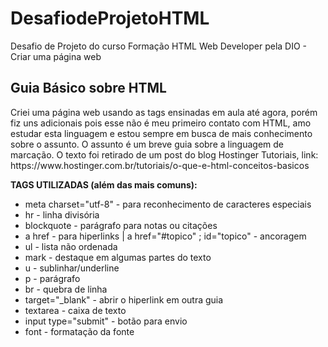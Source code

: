 # DesafiodeProjetoHTML
Desafio de Projeto do curso Formação HTML Web Developer pela DIO - Criar uma página web
<h2>Guia Básico sobre HTML</h2>
Criei uma página web usando as tags ensinadas em aula até agora, porém fiz uns adicionais pois esse não é meu primeiro contato com HTML, amo estudar esta linguagem e estou sempre em busca de mais conhecimento sobre o assunto. O assunto é um breve guia sobre a linguagem de marcação. O texto foi retirado de um post do blog Hostinger Tutoriais, link: https://www.hostinger.com.br/tutoriais/o-que-e-html-conceitos-basicos <br>
<p>
<b>TAGS UTILIZADAS (além das mais comuns):</b>
<ul>
  <li>meta charset="utf-8" - para reconhecimento de caracteres especiais</li>
  <li>hr - linha divisória</li>
  <li>blockquote - parágrafo para notas ou citações</li>
  <li>a href - para hiperlinks | a href="#topico" ; id="topico" - ancoragem</li>
  <li>ul - lista não ordenada</li>
  <li>mark - destaque em algumas partes do texto</li>
  <li>u - sublinhar/underline</li>
  <li>p - parágrafo</li>
  <li>br - quebra de linha</li>
  <li>target="_blank" - abrir o hiperlink em outra guia</li>
  <li>textarea - caixa de texto</li>
  <li>input type="submit" - botão para envio</li>
  <li>font - formatação da fonte</li>
</ul>
</p>

